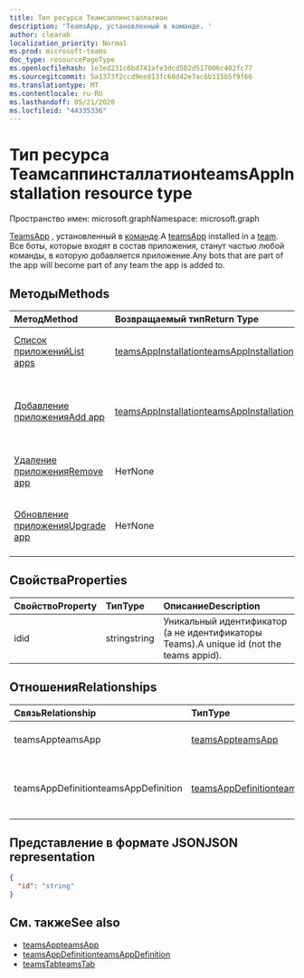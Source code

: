 ```yaml
---
title: Тип ресурса Теамсаппинсталлатион
description: 'TeamsApp, установленный в команде. '
author: clearab
localization_priority: Normal
ms.prod: microsoft-teams
doc_type: resourcePageType
ms.openlocfilehash: 1e3ed231c6bd741afe3dcd502d517006c402fc77
ms.sourcegitcommit: 5a1373f2ccd9ee813fc60d42e7ac6b115b5f9f66
ms.translationtype: MT
ms.contentlocale: ru-RU
ms.lasthandoff: 05/21/2020
ms.locfileid: "44335336"
---
```

# <a name="teamsappinstallation-resource-type"></a><span data-ttu-id="10d7e-103">Тип ресурса Теамсаппинсталлатион</span><span class="sxs-lookup"><span data-stu-id="10d7e-103">teamsAppInstallation resource type</span></span>

<span data-ttu-id="10d7e-104">Пространство имен: microsoft.graph</span><span class="sxs-lookup"><span data-stu-id="10d7e-104">Namespace: microsoft.graph</span></span>

<span data-ttu-id="10d7e-105">[TeamsApp](teamsapp.md) , установленный в [команде](team.md).</span><span class="sxs-lookup"><span data-stu-id="10d7e-105">A [teamsApp](teamsapp.md) installed in a [team](team.md).</span></span> <span data-ttu-id="10d7e-106">Все боты, которые входят в состав приложения, станут частью любой команды, в которую добавляется приложение.</span><span class="sxs-lookup"><span data-stu-id="10d7e-106">Any bots that are part of the app will become part of any team the app is added to.</span></span>

## <a name="methods"></a><span data-ttu-id="10d7e-107">Методы</span><span class="sxs-lookup"><span data-stu-id="10d7e-107">Methods</span></span>

| <span data-ttu-id="10d7e-108">Метод</span><span class="sxs-lookup"><span data-stu-id="10d7e-108">Method</span></span>       | <span data-ttu-id="10d7e-109">Возвращаемый тип</span><span class="sxs-lookup"><span data-stu-id="10d7e-109">Return Type</span></span>  |<span data-ttu-id="10d7e-110">Описание</span><span class="sxs-lookup"><span data-stu-id="10d7e-110">Description</span></span>|
|:---------------|:--------|:----------|
|[<span data-ttu-id="10d7e-111">Список приложений</span><span class="sxs-lookup"><span data-stu-id="10d7e-111">List apps</span></span>](../api/teamsappinstallation-list.md) | [<span data-ttu-id="10d7e-112">teamsAppInstallation</span><span class="sxs-lookup"><span data-stu-id="10d7e-112">teamsAppInstallation</span></span>](teamsappinstallation.md) | <span data-ttu-id="10d7e-113">Список приложений, установленных в команде.</span><span class="sxs-lookup"><span data-stu-id="10d7e-113">Lists apps installed in a team.</span></span>|
|[<span data-ttu-id="10d7e-114">Добавление приложения</span><span class="sxs-lookup"><span data-stu-id="10d7e-114">Add app</span></span>](../api/teamsappinstallation-add.md) | [<span data-ttu-id="10d7e-115">teamsAppInstallation</span><span class="sxs-lookup"><span data-stu-id="10d7e-115">teamsAppInstallation</span></span>](teamsappinstallation.md) | <span data-ttu-id="10d7e-116">Добавляет (устанавливает) приложение в команду.</span><span class="sxs-lookup"><span data-stu-id="10d7e-116">Adds (installs) an app to a team.</span></span>|
|[<span data-ttu-id="10d7e-117">Удаление приложения</span><span class="sxs-lookup"><span data-stu-id="10d7e-117">Remove app</span></span>](../api/teamsappinstallation-delete.md) | <span data-ttu-id="10d7e-118">Нет</span><span class="sxs-lookup"><span data-stu-id="10d7e-118">None</span></span> | <span data-ttu-id="10d7e-119">Удаляет приложение из команды.</span><span class="sxs-lookup"><span data-stu-id="10d7e-119">Removes (uninstalls) an app from a team.</span></span>|
|[<span data-ttu-id="10d7e-120">Обновление приложения</span><span class="sxs-lookup"><span data-stu-id="10d7e-120">Upgrade app</span></span>](../api/teamsappinstallation-upgrade.md) | <span data-ttu-id="10d7e-121">Нет</span><span class="sxs-lookup"><span data-stu-id="10d7e-121">None</span></span> | <span data-ttu-id="10d7e-122">Обновление до последней версии приложения.</span><span class="sxs-lookup"><span data-stu-id="10d7e-122">Upgrades to the latest version of the app.</span></span>|

## <a name="properties"></a><span data-ttu-id="10d7e-123">Свойства</span><span class="sxs-lookup"><span data-stu-id="10d7e-123">Properties</span></span>

| <span data-ttu-id="10d7e-124">Свойство</span><span class="sxs-lookup"><span data-stu-id="10d7e-124">Property</span></span>            | <span data-ttu-id="10d7e-125">Тип</span><span class="sxs-lookup"><span data-stu-id="10d7e-125">Type</span></span>     | <span data-ttu-id="10d7e-126">Описание</span><span class="sxs-lookup"><span data-stu-id="10d7e-126">Description</span></span> |
|:------------------- |:-------- |:----------- |
| <span data-ttu-id="10d7e-127">id</span><span class="sxs-lookup"><span data-stu-id="10d7e-127">id</span></span>                  | <span data-ttu-id="10d7e-128">string</span><span class="sxs-lookup"><span data-stu-id="10d7e-128">string</span></span>   | <span data-ttu-id="10d7e-129">Уникальный идентификатор (а не идентификаторы Teams).</span><span class="sxs-lookup"><span data-stu-id="10d7e-129">A unique id (not the teams appid).</span></span> |

## <a name="relationships"></a><span data-ttu-id="10d7e-130">Отношения</span><span class="sxs-lookup"><span data-stu-id="10d7e-130">Relationships</span></span>

| <span data-ttu-id="10d7e-131">Связь</span><span class="sxs-lookup"><span data-stu-id="10d7e-131">Relationship</span></span>   | <span data-ttu-id="10d7e-132">Тип</span><span class="sxs-lookup"><span data-stu-id="10d7e-132">Type</span></span>    | <span data-ttu-id="10d7e-133">Описание</span><span class="sxs-lookup"><span data-stu-id="10d7e-133">Description</span></span> |
|:---------------|:--------|:----------|
|<span data-ttu-id="10d7e-134">teamsApp</span><span class="sxs-lookup"><span data-stu-id="10d7e-134">teamsApp</span></span>|[<span data-ttu-id="10d7e-135">teamsApp</span><span class="sxs-lookup"><span data-stu-id="10d7e-135">teamsApp</span></span>](teamsapp.md)| <span data-ttu-id="10d7e-136">Установленное приложение.</span><span class="sxs-lookup"><span data-stu-id="10d7e-136">The app that is installed.</span></span> |
|<span data-ttu-id="10d7e-137">teamsAppDefinition</span><span class="sxs-lookup"><span data-stu-id="10d7e-137">teamsAppDefinition</span></span>|[<span data-ttu-id="10d7e-138">teamsAppDefinition</span><span class="sxs-lookup"><span data-stu-id="10d7e-138">teamsAppDefinition</span></span>](teamsappdefinition.md)| <span data-ttu-id="10d7e-139">Сведения о данной версии приложения.</span><span class="sxs-lookup"><span data-stu-id="10d7e-139">The details of this version of the app.</span></span> |

## <a name="json-representation"></a><span data-ttu-id="10d7e-140">Представление в формате JSON</span><span class="sxs-lookup"><span data-stu-id="10d7e-140">JSON representation</span></span>

<!-- {
  "blockType": "resource",
  "@odata.type": "microsoft.graph.teamsAppInstallation",
  "baseType": "microsoft.graph.entity"
}-->

```json
{
  "id": "string"
}
```

## <a name="see-also"></a><span data-ttu-id="10d7e-141">См. также</span><span class="sxs-lookup"><span data-stu-id="10d7e-141">See also</span></span>

- [<span data-ttu-id="10d7e-142">teamsApp</span><span class="sxs-lookup"><span data-stu-id="10d7e-142">teamsApp</span></span>](teamsapp.md)
- [<span data-ttu-id="10d7e-143">teamsAppDefinition</span><span class="sxs-lookup"><span data-stu-id="10d7e-143">teamsAppDefinition</span></span>](teamsappdefinition.md)
- [<span data-ttu-id="10d7e-144">teamsTab</span><span class="sxs-lookup"><span data-stu-id="10d7e-144">teamsTab</span></span>](../resources/teamstab.md)

<!-- uuid: 8fcb5dbc-d5aa-4681-8e31-b001d5168d79
2015-10-25 14:57:30 UTC -->
<!-- {
  "type": "#page.annotation",
  "description": "teamsApp resource",
  "keywords": "",
  "section": "documentation",
  "tocPath": ""
}-->
